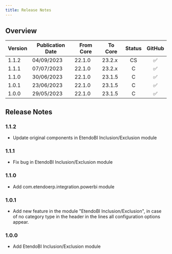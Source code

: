 ```yaml
---
title: Release Notes
---
```

## Overview

| Version | Publication Date | From Core | To Core| Status | GitHub|
| --- | --- | --- | --- | :---: | :---: |
| 1.1.2 | 04/09/2023 | 22.1.0 | 23.2.x | CS  | :white_check_mark:|
| 1.1.1 | 07/07/2023 | 22.1.0 | 23.2.x | C   | :white_check_mark:|
| 1.1.0 | 30/06/2023 | 22.1.0 | 23.1.5 | C   | :white_check_mark:|
| 1.0.1 | 23/06/2023 | 22.1.0 | 23.1.5 | C   | :white_check_mark:|
| 1.0.0 | 29/05/2023 | 22.1.0 | 23.1.5 | C   | :white_check_mark:|

## Release Notes
### 1.1.2
- Update original components in EtendoBI Inclusion/Exclusion module

### 1.1.1
- Fix bug in EtendoBI Inclusion/Exclusion module

### 1.1.0
- Add com.etendoerp.integration.powerbi module

### 1.0.1
- Add new feature in the module "EtendoBI Inclusion/Exclusion", in case of no category type in the header in the lines all configuration options appear.

### 1.0.0
- Add EtendoBI Inclusion/Exclusion module